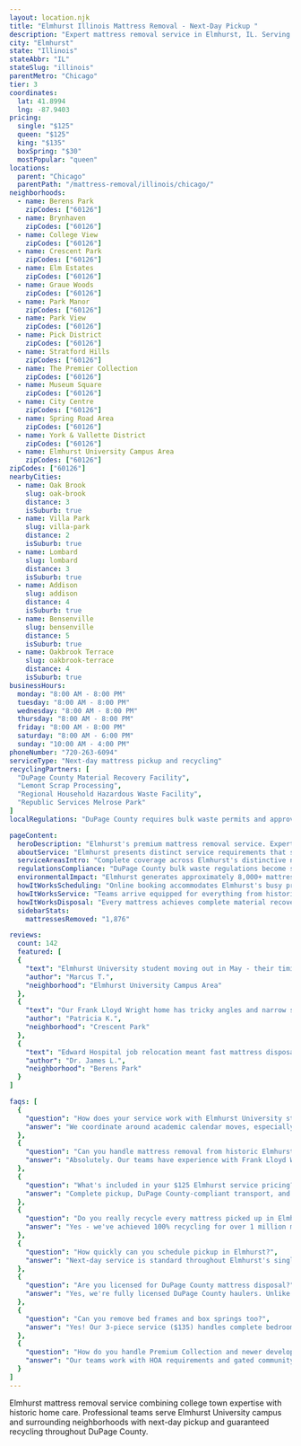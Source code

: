 ```yaml
---
layout: location.njk
title: "Elmhurst Illinois Mattress Removal - Next-Day Pickup "
description: "Expert mattress removal service in Elmhurst, IL. Serving Elmhurst University area and historic neighborhoods. Next-day pickup, 100% recycling. Licensed DuPage County hauler."
city: "Elmhurst"
state: "Illinois"
stateAbbr: "IL"
stateSlug: "illinois"
parentMetro: "Chicago"
tier: 3
coordinates:
  lat: 41.8994
  lng: -87.9403
pricing:
  single: "$125"
  queen: "$125"
  king: "$135"
  boxSpring: "$30"
  mostPopular: "queen"
locations:
  parent: "Chicago"
  parentPath: "/mattress-removal/illinois/chicago/"
neighborhoods:
  - name: Berens Park
    zipCodes: ["60126"]
  - name: Brynhaven
    zipCodes: ["60126"]
  - name: College View
    zipCodes: ["60126"]
  - name: Crescent Park
    zipCodes: ["60126"]
  - name: Elm Estates
    zipCodes: ["60126"]
  - name: Graue Woods
    zipCodes: ["60126"]
  - name: Park Manor
    zipCodes: ["60126"]
  - name: Park View
    zipCodes: ["60126"]
  - name: Pick District
    zipCodes: ["60126"]
  - name: Stratford Hills
    zipCodes: ["60126"]
  - name: The Premier Collection
    zipCodes: ["60126"]
  - name: Museum Square
    zipCodes: ["60126"]
  - name: City Centre
    zipCodes: ["60126"]
  - name: Spring Road Area
    zipCodes: ["60126"]
  - name: York & Vallette District
    zipCodes: ["60126"]
  - name: Elmhurst University Campus Area
    zipCodes: ["60126"]
zipCodes: ["60126"]
nearbyCities:
  - name: Oak Brook
    slug: oak-brook
    distance: 3
    isSuburb: true
  - name: Villa Park
    slug: villa-park
    distance: 2
    isSuburb: true
  - name: Lombard
    slug: lombard
    distance: 3
    isSuburb: true
  - name: Addison
    slug: addison
    distance: 4
    isSuburb: true
  - name: Bensenville
    slug: bensenville
    distance: 5
    isSuburb: true
  - name: Oakbrook Terrace
    slug: oakbrook-terrace
    distance: 4
    isSuburb: true
businessHours:
  monday: "8:00 AM - 8:00 PM"
  tuesday: "8:00 AM - 8:00 PM"
  wednesday: "8:00 AM - 8:00 PM"
  thursday: "8:00 AM - 8:00 PM"
  friday: "8:00 AM - 8:00 PM"
  saturday: "8:00 AM - 6:00 PM"
  sunday: "10:00 AM - 4:00 PM"
phoneNumber: "720-263-6094"
serviceType: "Next-day mattress pickup and recycling"
recyclingPartners: [
  "DuPage County Material Recovery Facility",
  "Lemont Scrap Processing",
  "Regional Household Hazardous Waste Facility",
  "Republic Services Melrose Park"
]
localRegulations: "DuPage County requires bulk waste permits and approved haulers. Elmhurst partners with Republic Services for bulk collection using sticker system. Items must be curbside by 6:00 AM on collection day."

pageContent:
  heroDescription: "Elmhurst's premium mattress removal service. Expert handling of historic homes and university housing. Next-day pickup  Every mattress recycled - 1 million+ nationwide."
  aboutService: "Elmhurst presents distinct service requirements that set it apart from typical Chicago suburbs. Our teams understand this college town's unique mix of historic architecture and modern developments. From Frank Lloyd Wright homes with narrow doorways to Elmhurst University's student housing complexes, we handle every access challenge with care. The city's single ZIP code (60126) streamlines our service delivery across 16 neighborhoods. Student move-outs create seasonal demand spikes in May and August, requiring coordinated scheduling around Metra commuter patterns. Edward-Elmhurst Healthcare campus generates steady residential turnover as medical professionals relocate. Premium housing stock means quality mattresses requiring professional disposal. Our licensed DuPage County operations comply with Republic Services bulk collection protocols while providing next-day service that busy professionals and students demand."
  serviceAreasIntro: "Complete coverage across Elmhurst's distinctive neighborhoods, from university campus to historic districts:"
  regulationsCompliance: "DuPage County bulk waste regulations become simple with our licensed hauler status. Skip the $4-$8 bulk sticker fees and Republic Services collection day restrictions. Our service eliminates the complexity of curbside placement by 6:00 AM and proper sticker visibility requirements. Every mattress achieves 100% recycling through certified regional facilities, surpassing basic disposal through county recycling centers. We handle all documentation requirements while you avoid potential municipal fines for improper disposal. This professional approach supports Elmhurst's commitment to environmental stewardship and community cleanliness standards."
  environmentalImpact: "Elmhurst generates approximately 8,000+ mattresses annually from its 46,000+ residents and active student population. Our 100% recycling commitment transforms these into valuable materials instead of DuPage County landfill waste. Each recycled mattress prevents 40 pounds of waste while supporting the circular economy. Steel springs from Elmhurst mattresses become construction materials for Chicago area developments. Memory foam converts to carpet padding used throughout the region. Cotton batting transforms into insulation for Midwest homes. This material recovery creates green jobs while reducing environmental impact. University housing turnover and new construction boom amplify our positive effect. Every Elmhurst pickup joins our nationwide achievement of 1+ million mattresses diverted from landfills."
  howItWorksScheduling: "Online booking accommodates Elmhurst's busy professionals and student schedules. Next-day service works around Metra commuter times and university academic calendar peaks."
  howItWorksService: "Teams arrive equipped for everything from historic home narrow staircases to modern apartment freight elevators. We coordinate with Elmhurst University housing protocols and handle premium furniture with specialized protection."
  howItWorksDisposal: "Every mattress achieves complete material recovery through DuPage County certified facilities. Steel, foam, and fabric components enter recycling streams supporting regional manufacturing and reducing landfill burden."
  sidebarStats:
    mattressesRemoved: "1,876"

reviews:
  count: 142
  featured: [
  {
    "text": "Elmhurst University student moving out in May - their timing was perfect during that crazy week when everyone's leaving. Team navigated our second-floor apartment with no damage to walls. Great to know my old mattress got recycled instead of junked.",
    "author": "Marcus T.",
    "neighborhood": "Elmhurst University Campus Area"
  },
  {
    "text": "Our Frank Lloyd Wright home has tricky angles and narrow spaces. These guys handled our king mattress removal like pros - used protective materials and took their time. Worth every penny of the $135 to avoid damage to original woodwork.",
    "author": "Patricia K.",
    "neighborhood": "Crescent Park"
  },
  {
    "text": "Edward Hospital job relocation meant fast mattress disposal needed. They showed up next day as promised, worked around our medical resident schedule, and took care of everything. Much easier than dealing with Republic Services stickers.",
    "author": "Dr. James L.",
    "neighborhood": "Berens Park"
  }
]

faqs: [
  {
    "question": "How does your service work with Elmhurst University student housing?",
    "answer": "We coordinate around academic calendar moves, especially busy May/August periods. Our teams understand campus access requirements and work within university housing protocols for both on-campus and off-campus student residences."
  },
  {
    "question": "Can you handle mattress removal from historic Elmhurst homes?",
    "answer": "Absolutely. Our teams have experience with Frank Lloyd Wright homes and other historic architecture featuring narrow doorways, steep staircases, and delicate woodwork. We use protective materials and specialized techniques."
  },
  {
    "question": "What's included in your $125 Elmhurst service pricing?",
    "answer": "Complete pickup, DuPage County-compliant transport, and guaranteed 100% recycling. No bulk stickers or Republic Services fees required. Additional charges for stairs ($10/flight) or long carries over 75 feet."
  },
  {
    "question": "Do you really recycle every mattress picked up in Elmhurst?",
    "answer": "Yes - we've achieved 100% recycling for over 1 million mattresses nationwide. Every Elmhurst mattress goes to certified facilities where steel becomes construction materials, foam becomes carpet padding, and fabrics enter textile recycling."
  },
  {
    "question": "How quickly can you schedule pickup in Elmhurst?",
    "answer": "Next-day service is standard throughout Elmhurst's single ZIP code (60126). We coordinate around Metra commuter schedules and healthcare professional shift changes for maximum convenience."
  },
  {
    "question": "Are you licensed for DuPage County mattress disposal?",
    "answer": "Yes, we're fully licensed DuPage County haulers. Unlike DIY Republic Services bulk collection, we ensure mattresses reach certified recycling facilities rather than standard waste streams."
  },
  {
    "question": "Can you remove bed frames and box springs too?",
    "answer": "Yes! Our 3-piece service ($135) handles complete bedroom sets including professional disassembly. Everything gets processed through our proven recycling network that's handled 1+ million mattresses nationwide."
  },
  {
    "question": "How do you handle Premium Collection and newer development access?",
    "answer": "Our teams work with HOA requirements and gated community protocols throughout Elmhurst's newer developments. We coordinate with property management and respect community guidelines while providing efficient service."
  }
]
---
```


Elmhurst mattress removal service combining college town expertise with historic home care. Professional teams serve Elmhurst University campus and surrounding neighborhoods with next-day pickup and guaranteed recycling throughout DuPage County.